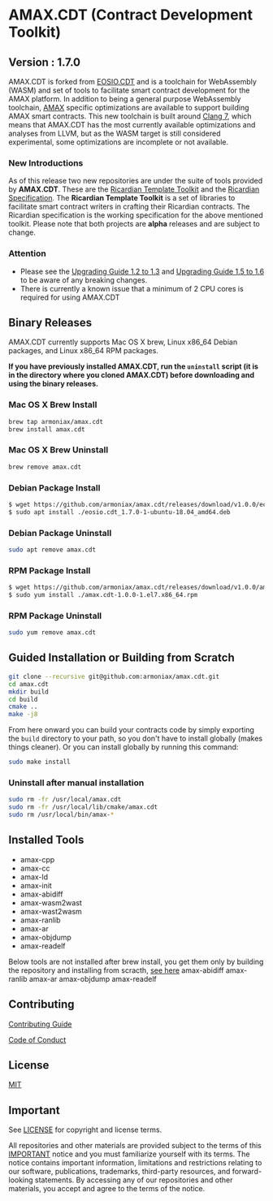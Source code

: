 # AMAX.CDT (Contract Development Toolkit)
## Version : 1.7.0

AMAX.CDT is forked from [EOSIO.CDT](https://github.com/EOSIO/eosio.cdt) and is a toolchain for WebAssembly (WASM) and set of tools to facilitate smart contract development for the AMAX platform. In addition to being a general purpose WebAssembly toolchain, [AMAX](https://github.com/armoniax/amax.chain) specific optimizations are available to support building AMAX smart contracts.  This new toolchain is built around [Clang 7](https://github.com/eosio/llvm), which means that AMAX.CDT has the most currently available optimizations and analyses from LLVM, but as the WASM target is still considered experimental, some optimizations are incomplete or not available.

### New Introductions
As of this release two new repositories are under the suite of tools provided by **AMAX.CDT**.  These are the [Ricardian Template Toolkit](https://github.com/eosio/ricardian-template-toolkit) and the [Ricardian Specification](https://github.com/eosio/ricardian-spec).  The **Ricardian Template Toolkit** is a set of libraries to facilitate smart contract writers in crafting their Ricardian contracts.  The Ricardian specification is the working specification for the above mentioned toolkit.  Please note that both projects are **alpha** releases and are subject to change.

### Attention
- Please see the [Upgrading Guide 1.2 to 1.3](https://armoniax.github.io/amax.cdt/latest/upgrading/1.2-to-1.3) and [Upgrading Guide 1.5 to 1.6](https://armoniax.github.io/amax.cdt/latest/upgrading/1.5-to-1.6) to be aware of any breaking changes.
- There is currently a known issue that a minimum of 2 CPU cores is required for using AMAX.CDT

## Binary Releases
AMAX.CDT currently supports Mac OS X brew, Linux x86_64 Debian packages, and Linux x86_64 RPM packages.

**If you have previously installed AMAX.CDT, run the `uninstall` script (it is in the directory where you cloned AMAX.CDT) before downloading and using the binary releases.**

### Mac OS X Brew Install
```sh
brew tap armoniax/amax.cdt
brew install amax.cdt
```

### Mac OS X Brew Uninstall
```sh
brew remove amax.cdt
```

### Debian Package Install
```sh
$ wget https://github.com/armoniax/amax.cdt/releases/download/v1.0.0/eosio.cdt_1.0.0-1-ubuntu-18.04_amd64.deb
$ sudo apt install ./eosio.cdt_1.7.0-1-ubuntu-18.04_amd64.deb
```

### Debian Package Uninstall
```sh
sudo apt remove amax.cdt
```

### RPM Package Install
```sh
$ wget https://github.com/armoniax/amax.cdt/releases/download/v1.0.0/amax.cdt-1.0.0-1.el7.x86_64.rpm
$ sudo yum install ./amax.cdt-1.0.0-1.el7.x86_64.rpm
```

### RPM Package Uninstall
```sh
sudo yum remove amax.cdt
```

## Guided Installation or Building from Scratch
```sh
git clone --recursive git@github.com:armoniax/amax.cdt.git
cd amax.cdt
mkdir build
cd build
cmake ..
make -j8
```

From here onward you can build your contracts code by simply exporting the `build` directory to your path, so you don't have to install globally (makes things cleaner).
Or you can install globally by running this command:

```sh
sudo make install
```

### Uninstall after manual installation

```sh
sudo rm -fr /usr/local/amax.cdt
sudo rm -fr /usr/local/lib/cmake/amax.cdt
sudo rm /usr/local/bin/amax-*
```

## Installed Tools

* amax-cpp
* amax-cc
* amax-ld
* amax-init
* amax-abidiff
* amax-wasm2wast
* amax-wast2wasm
* amax-ranlib
* amax-ar
* amax-objdump
* amax-readelf

Below tools are not installed after brew install, you get them only by building the repository and installing from scracth, [see here](#guided_installation_or_building_from_scratch)
amax-abidiff
amax-ranlib
amax-ar
amax-objdump
amax-readelf

## Contributing

[Contributing Guide](../CONTRIBUTING.md)

[Code of Conduct](../CONTRIBUTING.md#conduct)

## License

[MIT](../LICENSE)

## Important

See [LICENSE](./LICENSE) for copyright and license terms.

All repositories and other materials are provided subject to the terms of this [IMPORTANT](./IMPORTANT.md) notice and you must familiarize yourself with its terms.  The notice contains important information, limitations and restrictions relating to our software, publications, trademarks, third-party resources, and forward-looking statements.  By accessing any of our repositories and other materials, you accept and agree to the terms of the notice.
